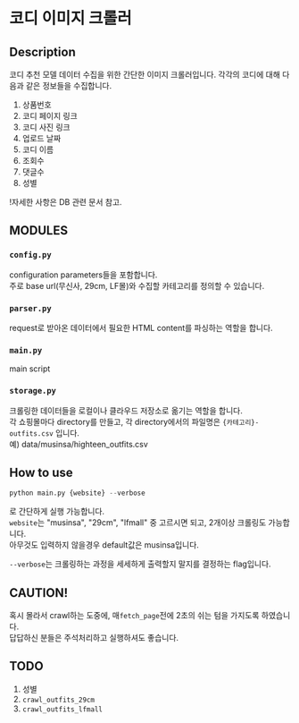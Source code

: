 # 코디 이미지 크롤러

## Description
코디 추천 모델 데이터 수집을 위한 간단한 이미지 크롤러입니다.
각각의 코디에 대해 다음과 같은 정보들을 수집합니다.  
1. 상품번호
2. 코디 페이지 링크
3. 코디 사진 링크
4. 업로드 날짜
5. 코디 이름
6. 조회수
7. 댓글수
8. 성별

!자세한 사항은 DB 관련 문서 참고.  

## MODULES

### `config.py`
configuration parameters들을 포함합니다.  
주로 base url(무신사, 29cm, LF몰)와 수집할 카테고리를 정의할 수 있습니다.  

### `parser.py`
request로 받아온 데이터에서 필요한 HTML content를 파싱하는 역할을 합니다.  

### `main.py`
main script

### `storage.py`
크롤링한 데이터들을 로컬이나 클라우드 저장소로 옮기는 역할을 합니다.  
각 쇼핑몰마다 directory를 만들고,
각 directory에서의 파일명은 `{카테고리}-outfits.csv` 입니다.  
예) data/musinsa/highteen_outfits.csv

## How to use
```python
python main.py {website} --verbose
```
로 간단하게 실행 가능합니다.  
`website`는 "musinsa", "29cm", "lfmall" 중 고르시면 되고, 2개이상 크롤링도 가능합니다.  
아무것도 입력하지 않을경우 default값은 musinsa입니다.  

`--verbose`는 크롤링하는 과정을 세세하게 출력할지 말지를 결정하는 flag입니다.  

## CAUTION!
혹시 몰라서 crawl하는 도중에, 매`fetch_page`전에 2초의 쉬는 텀을 가지도록 하였습니다.  
답답하신 분들은 주석처리하고 실행하셔도 좋습니다.  


## TODO
1. 성별
2. `crawl_outfits_29cm`
3. `crawl_outfits_lfmall`